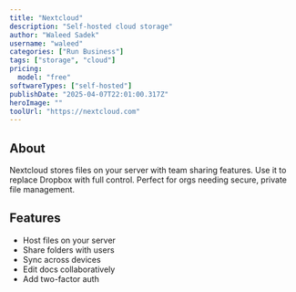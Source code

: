 ```yaml
---
title: "Nextcloud"
description: "Self-hosted cloud storage"
author: "Waleed Sadek"
username: "waleed"
categories: ["Run Business"]
tags: ["storage", "cloud"]
pricing:
  model: "free"
softwareTypes: ["self-hosted"]
publishDate: "2025-04-07T22:01:00.317Z"
heroImage: ""
toolUrl: "https://nextcloud.com"
---
```

## About
Nextcloud stores files on your server with team sharing features. Use it to replace Dropbox with full control. Perfect for orgs needing secure, private file management.

## Features
- Host files on your server
- Share folders with users
- Sync across devices
- Edit docs collaboratively
- Add two-factor auth